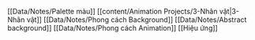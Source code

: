 
[[Data/Notes/Palette màu]]
[[content/Animation Projects/3-Nhân vật|3-Nhân vật]]
[[Data/Notes/Phong cách Background]]
[[Data/Notes/Abstract background]]
[[Data/Notes/Phong cách Animation]]
[[Hiệu ứng]]


